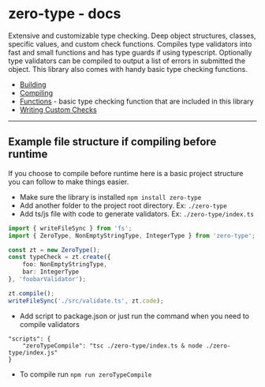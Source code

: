 # zero-type - docs

Extensive and customizable type checking. Deep object structures, classes, specific values, and custom check functions. Compiles type validators into fast and small functions and has type guards if using typescript. Optionally type validators can be compiled to output a list of errors in submitted the object. This library also comes with handy basic type checking functions.

- [Building](https://github.com/dennisranish/zero-type/blob/master/docs/building.md)
- [Compiling](https://github.com/dennisranish/zero-type/blob/master/docs/compiling.md)
- [Functions](https://github.com/dennisranish/zero-type/blob/master/docs/functions.md) - basic type checking function that are included in this library
- [Writing Custom Checks](https://github.com/dennisranish/zero-type/blob/master/docs/customChecks.md)

---
## Example file structure if compiling before runtime
If you choose to compile before runtime here is a basic project structure you can follow to make things easier.
- Make sure the library is installed `npm install zero-type`
- Add another folder to the project root directory. Ex: `./zero-type`
- Add ts/js file with code to generate validators. Ex: `./zero-type/index.ts`
```typescript
import { writeFileSync } from 'fs';
import { ZeroType, NonEmptyStringType, IntegerType } from 'zero-type';

const zt = new ZeroType();
const typeCheck = zt.create({
	foo: NonEmptyStringType,
	bar: IntegerType
}, 'foobarValidator');

zt.compile();
writeFileSync('./src/validate.ts', zt.code);
```
- Add script to package.json or just run the command when you need to compile validators
```
"scripts": {
	"zeroTypeCompile": "tsc ./zero-type/index.ts & node ./zero-type/index.js"
}
```
- To compile run `npm run zeroTypeCompile`
